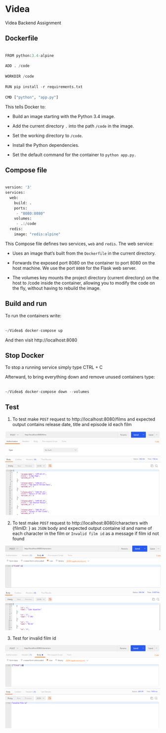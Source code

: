 # Videa
Videa Backend Assignment

## Dockerfile

```python

FROM python:3.4-alpine

ADD . /code

WORKDIR /code

RUN pip install -r requirements.txt

CMD ["python", "app.py"]


```

This tells Docker to:

* Build an image starting with the Python 3.4 image.

* Add the current directory `.` into the path `/code` in the image.

* Set the working directory to `/code`.

* Install the Python dependencies.

* Set the default command for the container to `python app.py.`


## Compose file

```python

version: '3'
services:
  web:
    build: .
    ports:
     - "8080:8080"
    volumes:
     - .:/code
  redis:
    image: "redis:alpine"


```

This Compose file defines two services, `web` and `redis`. The web service:

* Uses an image that’s built from the `Dockerfile` in the current directory.

* Forwards the exposed port 8080 on the container to port 8080 on the host machine. We use the port `8080` for the Flask web server.

* The volumes key mounts the project directory (current directory) on the host to /code inside the container, allowing you to modify the code on the fly, without having to rebuild the image.


## Build and run

To run the containers write:

```python

~/Videa$ docker-compose up

```

And then visit http://localhost:8080


## Stop Docker

To stop a running service simply type CTRL + C

Afterward, to bring everything down and remove unused containers type:

```python

~/Videa$ docker-compose down --volumes

```


## Test

1. To test make `POST` request to http://localhost:8080/films and expected output contains release date, title and episode id each film

![Films](/images/films.png)


2. To test make `POST` request to http://localhost:8080/characters with {filmID: <int>} as `JSON` body and expected output containe id and name of each character in the film or `Invalid film id` as a message if film id not found

![Characters](/images/char.png)


3. Test for invalid film id

![Invalid](/images/inv.png)
